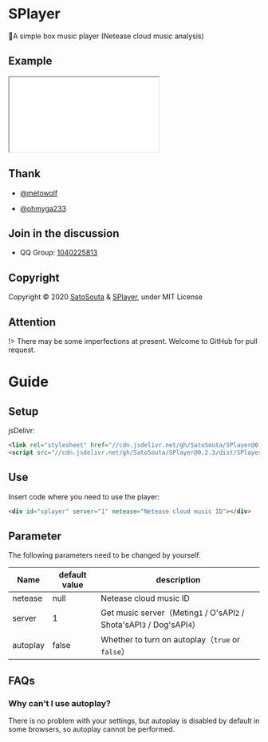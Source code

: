# SPlayer

🍭A simple box music player (Netease cloud music analysis)

## Example

<iframe src="/0.2.3/example.html"></iframe>

## Thank
 
 - [@metowolf](https://github.com/metowolf)
 
 - [@ohmyga233](https://github.com/ohmyga233)
 
## Join in the discussion

 - QQ Group: [1040225813](https://shang.qq.com/wpa/qunwpa?idkey=fb30524582f88ffc33bcb0da8734a91c877694984794f6cb7f87a3d1269eaecf)

## Copyright

Copyright © 2020 [SatoSouta](https://baka.fun/) & [SPlayer](https://splayer.js.org/), under MIT License

## Attention

!> There may be some imperfections at present. Welcome to GitHub for pull request.

# Guide

## Setup

jsDelivr:

```html
<link rel="stylesheet" href="//cdn.jsdelivr.net/gh/SatoSouta/SPlayer@0.2.3/dist/SPlayer.min.css" />
<script src="//cdn.jsdelivr.net/gh/SatoSouta/SPlayer@0.2.3/dist/SPlayer.min.js"></script>
```

## Use

Insert code where you need to use the player:

```html
<div id="splayer" server="1" netease="Netease cloud music ID"></div>
```

## Parameter

The following parameters need to be changed by yourself.

Name | default value | description
----|-------|----
netease|null|Netease cloud music ID
server|1|Get music server（Meting`1` / O'sAPI`2` / Shota'sAPI`3` / Dog'sAPI`4`）
autoplay|false|Whether to turn on autoplay（`true` or `false`）

## FAQs

### Why can't I use autoplay?

There is no problem with your settings, but autoplay is disabled by default in some browsers, so autoplay cannot be performed.
